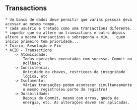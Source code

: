 ## Transactions


    * Um banco de dados deve permitir que várias pessoas deva
    acessar ao mesmo tempo.
    * cada usuário é tratado como uma transactions diferente.
    * impedir que eu altere um transactions e outro depois 
    altere a mesma transactions e sobreponha a mim... quem 
    inicio primeiro tem prioridade...
    * Inicio, Resolução e Fim
    * ACID - Transactions
        -> Atomicidade:
            Todas operações executadas com sucesso. Commit ou 
            Rollback
        -> Consistência:
            Unicidade da chaves, restriçoes de integridade 
            lógica, etc
        -> Isolamento:
            Várias transações podem acontecer simultaneamente
            o mesmo registro(ou parte do registro)
        -> Durabilidade:
            Depois do Commit, mesmo com erros, queda de
            energia, etc. As alterações devem ser aplicadas.








